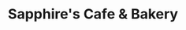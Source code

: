 ---
title: "Sapphire's Cafe & Bakery"
url: /bury-st-edmunds/sapphires-cafe-and-bakery/
shop: pastry
---